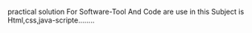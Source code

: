 practical solution For Software-Tool 
 And Code are use in this Subject is Html,css,java-scripte........
